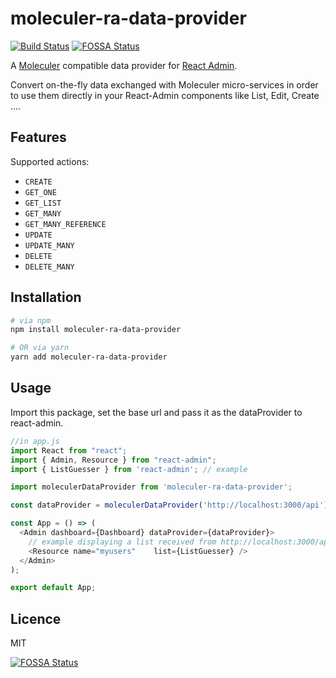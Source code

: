 # moleculer-ra-data-provider 
[![Build Status](https://travis-ci.org/alpesdigital/moleculer-ra-data-provider.svg?branch=main)](https://travis-ci.org/alpesdigital/moleculer-ra-data-provider) 
[![FOSSA Status](https://app.fossa.com/api/projects/git%2Bgithub.com%2Falpesdigital%2Fmoleculer-ra-data-provider.svg?type=shield)](https://app.fossa.com/projects/git%2Bgithub.com%2Falpesdigital%2Fmoleculer-ra-data-provider?ref=badge_shield)

A [Moleculer](https://moleculer.services) compatible data provider for [React Admin](https://marmelab.com/react-admin/).

Convert on-the-fly data exchanged with Moleculer micro-services in order to use them directly in your React-Admin components like List, Edit, Create ....


## Features
Supported actions:

* `CREATE`
* `GET_ONE`
* `GET_LIST`
* `GET_MANY`
* `GET_MANY_REFERENCE`
* `UPDATE`
* `UPDATE_MANY`
* `DELETE`
* `DELETE_MANY`

## Installation

```sh
# via npm
npm install moleculer-ra-data-provider

# OR via yarn
yarn add moleculer-ra-data-provider
```

## Usage

Import this package, set the base url and pass it as the dataProvider to
react-admin.

```javascript
//in app.js
import React from "react";
import { Admin, Resource } from "react-admin";
import { ListGuesser } from 'react-admin'; // example

import moleculerDataProvider from 'moleculer-ra-data-provider';

const dataProvider = moleculerDataProvider('http://localhost:3000/api');

const App = () => (
  <Admin dashboard={Dashboard} dataProvider={dataProvider}>
    // example displaying a list received from http://localhost:3000/api/myusers 
    <Resource name="myusers"    list={ListGuesser} />
  </Admin>
);

export default App;
```

## Licence

MIT


[![FOSSA Status](https://app.fossa.com/api/projects/git%2Bgithub.com%2Falpesdigital%2Fmoleculer-ra-data-provider.svg?type=large)](https://app.fossa.com/projects/git%2Bgithub.com%2Falpesdigital%2Fmoleculer-ra-data-provider?ref=badge_large)